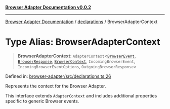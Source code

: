 [**Browser Adapter Documentation v0.0.2**](../../README.md)

***

[Browser Adapter Documentation](../../modules.md) / [declarations](../README.md) / BrowserAdapterContext

# Type Alias: BrowserAdapterContext

> **BrowserAdapterContext**: `AdapterContext`\<[`BrowserEvent`](BrowserEvent.md), [`BrowserResponse`](BrowserResponse.md), [`BrowserContext`](BrowserContext.md), `IncomingBrowserEvent`, `IncomingBrowserEventOptions`, `OutgoingBrowserResponse`\>

Defined in: [browser-adapter/src/declarations.ts:26](https://github.com/stonemjs/browser-adapter/blob/c3427cc529e8929bb73bcc39b402c0bfd995379e/src/declarations.ts#L26)

Represents the context for the Browser Adapter.

This interface extends `AdapterContext` and includes additional properties
specific to generic Browser events.
